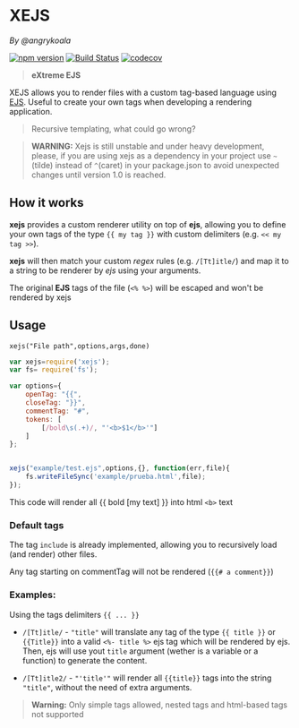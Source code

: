 XEJS
====
_By @angrykoala_

[![npm version](https://badge.fury.io/js/xejs.svg)](https://badge.fury.io/js/xejs)
[![Build Status](https://travis-ci.org/angrykoala/xejs.svg?branch=master)](https://travis-ci.org/angrykoala/xejs)
[![codecov](https://codecov.io/gh/angrykoala/xejs/branch/master/graph/badge.svg)](https://codecov.io/gh/angrykoala/xejs)


>**eXtreme EJS**

XEJS allows you to render files with a custom tag-based language using [EJS](https://github.com/mde/ejs). Useful to create your own tags when developing a rendering application.

> Recursive templating, what could go wrong?

> **WARNING:** Xejs is still unstable and under heavy development, please, if you are using xejs as a dependency in your project use `~` (tilde) instead of `^`(caret) in your package.json to avoid unexpected changes until version 1.0 is reached.

## How it works
**xejs** provides a custom renderer utility on top of **ejs**, allowing you to define your own tags of the type `{{ my tag }}` with custom delimiters (e.g. `<< my tag >>`).

**xejs** will then match your custom _regex_ rules (e.g. `/[Tt]itle/`) and map it to a string to be renderer by _ejs_ using your arguments.

The original **EJS** tags of the file (`<% %>`) will be escaped and won't be rendered by xejs

## Usage

`xejs("File path",options,args,done)`

```js
var xejs=require('xejs');
var fs= require('fs');

var options={
    openTag: "{{",
    closeTag: "}}",
    commentTag: "#",
    tokens: [
        [/bold\s(.+)/, "'<b>$1</b>'"]
    ]
};


xejs("example/test.ejs",options,{}, function(err,file){
    fs.writeFileSync('example/prueba.html',file);
});
```

This code will render all {{ bold [my text] }} into html `<b>` text

### Default tags
The tag `include` is already implemented, allowing you to recursively load (and render) other files.

Any tag starting on commentTag will not be rendered (`{{# a comment}}`)

### Examples:
Using the tags delimiters `{{ ... }}`

* `/[Tt]itle/` - `"title"` will translate any tag of the type `{{ title }}` or `{{Title}}` into a valid `<%- title %>` ejs tag which will be rendered by ejs. Then, ejs will use yout `title` argument (wether is a variable or a function) to generate the content.

* `/[Tt]itle2/` - `"'title'"` will render all `{{title}}` tags into the string `"title"`, without the need of extra arguments.

>**Warning:** Only simple tags allowed, nested tags and html-based tags not supported
